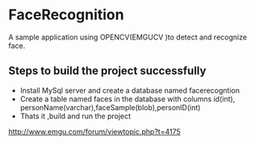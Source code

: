 # FaceRecognition
A sample application using OPENCV(EMGUCV )to detect and recognize face.
<br/>
<h2>Steps to build the project successfully</h2>
<ul>
<li>Install MySql server and create a database named facerecogntion</li>
<li>Create a table named faces in the database with columns id(int), personName(varchar),faceSample(blob),personID(int)</li>
<li>Thats it ,build and run the project</li>
</ul>

http://www.emgu.com/forum/viewtopic.php?t=4175
